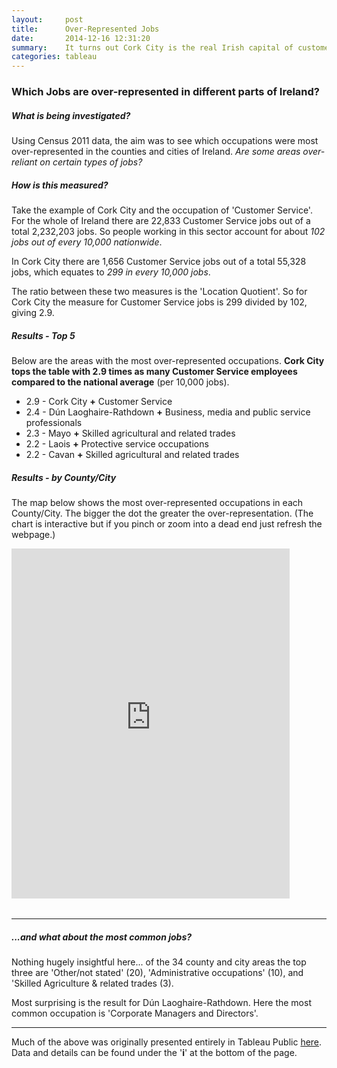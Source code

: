 ```yaml
---
layout:     post
title:      Over-Represented Jobs
date:       2014-12-16 12:31:20
summary:    It turns out Cork City is the real Irish capital of customer service.
categories: tableau
---
```


<head>
  <style>
  .tableau-container { 
    margin-top: 0.5rem;
    margin-bottom: 2rem;
  }
  </style>
</head>

### Which Jobs are over-represented in different parts of Ireland?

##### What is being investigated?

Using Census 2011 data, the aim was to see which occupations were most over-represented in the counties and cities of Ireland. _Are some areas over-reliant on certain types of jobs?_

##### How is this measured?

Take the example of Cork City and the occupation of 'Customer Service'. For the whole of Ireland there are 22,833 Customer Service jobs out of a total 2,232,203 jobs. So people working in this sector account for about _102 jobs out of every 10,000 nationwide_.

In Cork City there are 1,656 Customer Service jobs out of a total 55,328 jobs, which equates to _299 in every 10,000 jobs_.

The ratio between these two measures is the 'Location Quotient'. So for Cork City the measure for Customer Service jobs is 299 divided by 102, giving 2.9.

##### Results - Top 5

 Below are the areas with the most over-represented occupations. __Cork City tops the table with 2.9 times as many Customer Service employees compared to the national average__ (per 10,000 jobs).

- 2.9 - Cork City __+__ Customer Service
- 2.4 - Dún Laoghaire-Rathdown __+__ Business, media and public service professionals
- 2.3 - Mayo __+__ Skilled agricultural and related trades
- 2.2 - Laois __+__ Protective service occupations
- 2.2 - Cavan __+__ Skilled agricultural and related trades

##### Results - by County/City

The map below shows the most over-represented occupations in each County/City. The bigger the dot the greater the over-representation. (The chart is interactive but if you pinch or zoom into a dead end just refresh the webpage.)

<div class="tableau-container">
	<iframe
	  style="border: 0px;"
	  src="https://public.tableausoftware.com/views/OverRepresentedOccupationsinIreland/Blog_Post?%3AshowVizHome=no#3"
	  scrolling="no"
	  width="445px" height="560px">
	</iframe>
</div>

---

##### ...and what about the most common jobs?

Nothing hugely insightful here... of the 34 county and city areas the top three are 'Other/not stated' (20), 'Administrative occupations' (10), and 'Skilled Agriculture & related trades (3).

Most surprising is the result for Dún Laoghaire-Rathdown. Here the most common occupation is 'Corporate Managers and Directors'. 

---

Much of the above was originally presented entirely in Tableau Public [here](http://public.tableausoftware.com/shared/NZYBYF4QT?:display_count=no). Data and details can be found under the '__i__' at the bottom of the page.